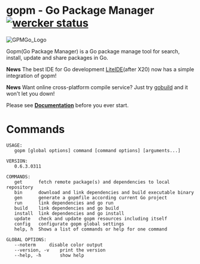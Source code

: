 gopm - Go Package Manager [![wercker status](https://app.wercker.com/status/899e79d6738e606dab98c915a269d531/s/ "wercker status")](https://app.wercker.com/project/bykey/899e79d6738e606dab98c915a269d531)
=========================

![GPMGo_Logo](https://raw.github.com/gpmgo/gopmweb/master/static/img/gpmgo.png?raw=true)

Gopm(Go Package Manager) is a Go package manage tool for search, install, update and share packages in Go.

**News** The best IDE for Go development [LiteIDE](https://github.com/visualfc/liteide)(after X20) now has a simple integration of gopm!

**News** Want online cross-platform compile service? Just try [gobuild](http://build.gopm.io) and it won't let you down!

Please see **[Documentation](https://github.com/gpmgo/docs)** before you ever start.

# Commands

```
USAGE:
   gopm [global options] command [command options] [arguments...]

VERSION:
   0.6.3.0311

COMMANDS:
   get		fetch remote package(s) and dependencies to local repository
   bin		download and link dependencies and build executable binary
   gen		generate a gopmfile according current Go project
   run		link dependencies and go run
   build	link dependencies and go build
   install	link dependencies and go install
   update	check and update gopm resources including itself
   config	configurate gopm global settings
   help, h	Shows a list of commands or help for one command

GLOBAL OPTIONS:
   --noterm		disable color output
   --version, -v	print the version
   --help, -h		show help
```


